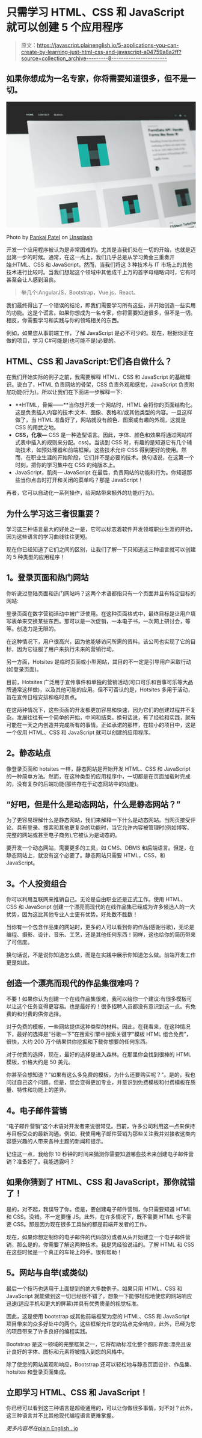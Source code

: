 # 只需学习 HTML、CSS 和 JavaScript 就可以创建 5 个应用程序

> 原文：<https://javascript.plainenglish.io/5-applications-you-can-create-by-learning-just-html-css-and-javascript-a04759a8a2ff?source=collection_archive---------8----------------------->

## 如果你想成为一名专家，你将需要知道很多，但不是一切。

![](img/45beebd0350f918f9c9e21c47156627b.png)

Photo by [Pankaj Patel](https://unsplash.com/@pankajpatel?utm_source=medium&utm_medium=referral) on [Unsplash](https://unsplash.com?utm_source=medium&utm_medium=referral)

开发一个应用程序被认为是非常困难的。尤其是当我们处在一切的开始，也就是迈出第一步的时候。通常，在这一点上，我们几乎总是从学习黄金三重奏开始:HTML、CSS 和 JavaScript。然而，当我们将这 3 种技术与 IT 市场上的其他技术进行比较时。当我们想起这个领域中其他成千上万的首字母缩略词时，它有时甚至会让人感到沮丧。

> 举几个:AngularJS，Bootstrap，Vue.js，React。

我们最终得出了一个错误的结论，即我们需要学习所有这些，并开始创造一些实用的功能。这是个谎言。如果你想成为一名专家，你将需要知道很多，但不是一切。相反，你需要学习和实践与你的领域相关的东西。

例如，如果您从事前端工作，了解 JavaScript 是必不可少的。现在，根据你正在做的项目，学习 C#可能是(也可能不是)必要的。

## HTML、CSS 和 JavaScript:它们各自做什么？

在我们开始实际的例子之前，我需要解释 HTML、CSS 和 JavaScript 的基础知识。说白了，HTML 负责网站的骨架，CSS 负责外观和感觉，JavaScript 负责附加功能(行为)。所以让我们在下面进一步解释一下:

*   **HTML，骨架——**当你想开发一个网站时，HTML 会将你的页面结构化。这是负责插入内容的技术:文本、图像、表格和/或其他类型的内容。一旦这样做了，当 HTML 准备好了，网站就没有颜色、图案或有趣的外观，这就是 CSS 的用武之地。
*   **CSS，化妆—** CSS 是一种造型语言。因此，字体、颜色和效果将通过网站样式表中插入的规则来分配。css)。当谈到 CSS 时，有趣的是知道它有几个辅助技术，如预处理器和前端框架。这些技术允许 CSS 得到更好的使用。然而，在职业生涯的开始阶段，它们并不是必要的技术。换句话说，在这第一个时刻，把你的学习集中在 CSS 的纯版本上。
*   JavaScript，肌肉— JavaScript 在最后，负责网站的功能和行为。你知道那些当你点击时打开和关闭的菜单吗？那是 JavaScript！

再者，它可以自动化一系列操作，给网站带来额外的功能(行为)。

## **为什么学习这三者很重要？**

学习这三种语言最大的好处之一是，它可以标志着软件开发领域职业生涯的开始，因为这些语言的学习曲线往往更短。

现在你已经知道了它们之间的区别，让我们了解一下只知道这三种语言就可以创建的 5 种类型的应用程序！

## **1。登录页面和热门网站**

你听说过登陆页面和热门网站吗？这两个术语都指只有一个页面并且有特定目标的网站:

登录页面在数字营销活动中被广泛使用。在这种页面格式中，最终目标是让用户填写表单来交换某些东西。那可以是一次促销，一本电子书，一次网上研讨会，等等。创造力是无限的。

在这种情况下，用户很高兴，因为他能够访问所需的资料。该公司也实现了它的目标，因为它征服了用户来执行未来的营销行动。

另一方面，Hotsites 是临时页面或小型网站，其目的不一定是引导用户采取行动(如登录页面)。

目前，Hotsites 广泛用于宣传事件和单独的营销活动(可口可乐和百事可乐等大品牌通常这样做)，以及其他可能的应用。但不可否认的是，Hotsites 多用于活动，旨在宣传日程安排和临时景点。

在这两种情况下，这些页面的开发都更加容易和快速，因为它们的创建过程并不复杂。发展往往有一个简单的开始，中间和结束。换句话说，有了经验和实践，就有可能在一天之内创造并完成所有的事情。正如承诺的那样，在较小的项目中，这是一个仅用 HTML、CSS 和 JavaScript 就可以创建的应用程序。

## **2。静态站点**

像登录页面和 hotsites 一样，静态网站是开始开发 HTML、CSS 和 JavaScript 的一种简单方法。然而，在这种类型的应用程序中，一切都是在页面加载时完成的，没有复杂的后端功能(那些存在于动态网站中的功能)。

## **“好吧，但是什么是动态网站，什么是静态网站？”**

为了更容易理解什么是静态网站，我们来解释一下什么是动态网站。当网页接受评论、具有登录、搜索和其他更复杂的功能时，当它允许内容被管理时(例如博客、完整的网站或甚至电子商务),它被认为是动态的。

要开发一个动态网站，需要更多的工具，如 CMS、DBMS 和后端语言。但是，在静态网站上，就没有这个必要了。静态网站只需要 HTML，CSS，和 JavaScript。

## **3。个人投资组合**

你可以利用互联网来推销自己。无论是自由职业还是正式工作。使用 HTML、CSS 和 JavaScript 创建一个漂亮而现代的在线作品集已经成为许多候选人的一大优势，因为这比其他专业人士更有优势。好处数不胜数！

当你有一个包含作品集的网站时，更多的人可以看到你的作品(感谢谷歌)，无论是编程、摄影、设计、音乐、工艺，还是其他任何东西！同样，这也给你的简历带来了可信度。

换句话说，不是说你知道怎么做，而是在实践中展示你知道怎么做。前端开发工作更是如此。

## 创造一个漂亮而现代的作品集很难吗？

不要！如果你认为创建一个在线作品集很难，我可以给你一个建议:有很多模板可以让这个任务变得更容易。也是最好的！很多招聘人员都没有意识到这一点。有免费的和付费的供你选择。

对于免费的模板，一些网站提供这种类型的材料。因此，在我看来，在这种情况下，最好的选择是“谷歌一下”在搜索引擎中搜索关键字“模板 HTML 组合免费”，很快，大约 200 万个结果供你挖掘和下载你想要的任何东西。

对于付费的选择，现在，最好的选择是进入森林。在那里你会找到很棒的 HTML 模板，价格大约是 50 美元。

你甚至会想知道？"如果有这么多免费的模板，为什么还要购买呢？"。是的，我也问过自己这个问题。但是，您会变得更加专业，并意识到免费模板和付费模板在质量、特性和功能上的差异。

## **4。电子邮件营销**

“电子邮件营销”这个术语对开发者来说很常见。目前，许多公司利用这一点来保持与目标受众的最新沟通。例如，我使用电子邮件营销为那些关注我并对接收这类内容感兴趣的人带来各种主题的新闻和提示。

记住这一点，我给你 10 秒钟的时间来猜测你需要知道哪些技术来创建电子邮件营销？准备好了。我能透露吗？

## **如果你猜到了 HTML、CSS 和 JavaScript，那你就错了！**

是的，对不起，我误导了你。但是，要创建电子邮件营销，你只需要知道 HTML 和 CSS。没错。不一定要懂 JS。此外，在许多情况下，既不需要 HTML 也不需要 CSS。那是因为现在很多工具做的都是前端开发者的工作。

现在，如果你想定制你的电子邮件的代码部分或者从头开始建立一个电子邮件营销，那么是的，你需要了解这两种技术。我是凭经验说话的。了解 HTML 和 CSS 在这些时候是一个真正的车轮上的手。很有帮助！

## **5。网站与自举(或类似)**

最后一个技巧也适用于上面提到的绝大多数例子。如果只用 HTML、CSS 和 JavaScript 就能做到这一切已经很不错了，想象一下能够轻松地使您的网站响应迅速(适应手机和更大的屏幕)并具有优秀质量的视觉标准。

因此，这是使用 bootstrap 或其他前端框架为您的 HTML、CSS 和 JavaScript 项目带来的众多好处中的两个。这些框架允许您的站点完全响应，此外，已经为您的项目带来了许多良好的编程实践。

Bootstrap 是这一领域的完整框架之一，它将帮助标准化整个图形界面:漂亮且设计良好的字体、图标和元素将被插入到您的风格中。

除了使您的网站美观和响应，Bootstrap 还可以轻松地与静态页面设计、作品集、hotsites 和登录页面集成。

## 立即学习 HTML、CSS 和 JavaScript！

你已经可以看到这三种语言是超级通用的，可以让你做很多事情，对不对？此外，这三种语言并不比其他现代编程语言更难掌握。

*更多内容尽在*[plain English . io](http://plainenglish.io/)